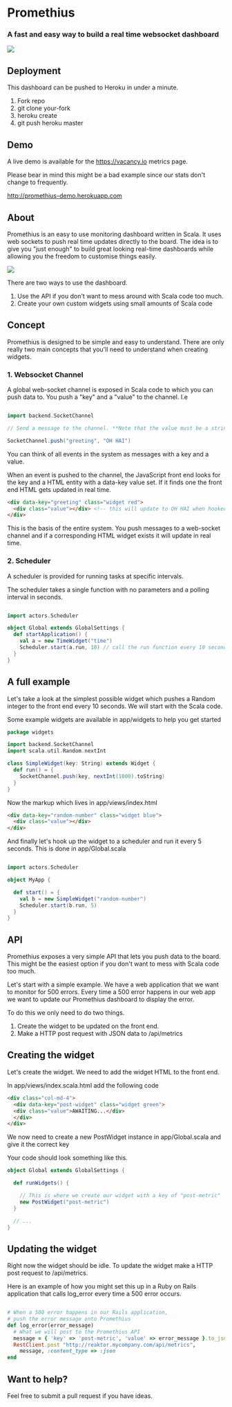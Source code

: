 # Promethius

### A fast and easy way to build a real time websocket dashboard

![](https://feminema.files.wordpress.com/2012/06/prometheus-film-head.jpg)

## Deployment

This dashboard can be pushed to Heroku in under a minute.

1. Fork repo
2. git clone your-fork
3. heroku create
4. git push heroku master

## Demo 

A live demo is available for the https://vacancy.io metrics page. 

Please bear in mind this might be a bad example since our stats don't change to frequently.

http://promethius-demo.herokuapp.com

## About

Promethius is an easy to use monitoring dashboard written in Scala. It uses web sockets to push real time updates directly
to the board. The idea is to give you "just enough" to build great looking real-time dashboards
while allowing you the freedom to customise things easily.

![](https://raw.githubusercontent.com/owainlewis/ripley/master/public/images/preview.png)

There are two ways to use the dashboard.

1. Use the API if you don't want to mess around with Scala code too much.
2. Create your own custom widgets using small amounts of Scala code

## Concept

Promethius is designed to be simple and easy to understand. There are only really two main concepts that you'll need to understand when creating widgets.

### 1. Websocket Channel

A global web-socket channel is exposed in Scala code to which you can push data to. You push a "key" and a "value" to the channel. I.e

```scala

import backend.SocketChannel

// Send a message to the channel. **Note that the value must be a string**

SocketChannel.push("greeting", "OH HAI")

```

You can think of all events in the system as messages with a key and a value.

When an event is pushed to the channel, the JavaScript front end looks for the key and a HTML entity with a data-key value set.
If it finds one the front end HTML gets updated in real time.

```html
<div data-key="greeting" class="widget red">
  <div class="value"></div> <!-- this will update to OH HAI when hooked up -->
</div>
```

This is the basis of the entire system. You push messages to a web-socket channel and if a corresponding HTML widget exists it will update in real time.

### 2. Scheduler

A scheduler is provided for running tasks at specific intervals.

The scheduler takes a single function with no parameters and a polling interval in seconds.


```scala

import actors.Scheduler

object Global extends GlobalSettings {
  def startApplication() {
    val a = new TimeWidget("time")
    Scheduler.start(a.run, 10) // call the run function every 10 seconds
  }
}

```

## A full example

Let's take a look at the simplest possible widget which pushes a Random integer to the front end every 10 seconds. We will start with the Scala code.

Some example widgets are available in app/widgets to help you get started

```scala
package widgets

import backend.SocketChannel
import scala.util.Random.nextInt

class SimpleWidget(key: String) extends Widget {
  def run() = {
    SocketChannel.push(key, nextInt(1000).toString)
  }
}
```

Now the markup which lives in app/views/index.html

```html
<div data-key="random-number" class="widget blue">
  <div class="value"></div>
</div>
```

And finally let's hook up the widget to a scheduler and run it every 5 seconds. This is done in app/Global.scala

```scala

import actors.Scheduler

object MyApp {

  def start() = {
    val b = new SimpleWidget("random-number")
    Scheduler.start(b.run, 5)
  }
}
```

## API

Promethius exposes a very simple API that lets you push data to the board. This might be the easiest option if you don't want to mess with Scala code too much.

Let's start with a simple example. We have a web application that we want to monitor for 500 errors. Every time a 500 error happens in our web app we want to update
our Promethius dashboard to display the error.

To do this we only need to do two things.

1. Create the widget to be updated on the front end.
2. Make a HTTP post request with JSON data to /api/metrics

## Creating the widget

Let's create the widget. We need to add the widget HTML to the front end.

In app/views/index.scala.html add the following code

```html
<div class="col-md-4">
  <div data-key="post-widget" class="widget green">
  <div class="value">AWAITING...</div>
  </div>
</div>
```

We now need to create a new PostWidget instance in app/Global.scala and give it the correct key

Your code should look something like this.

```scala
object Global extends GlobalSettings {

  def runWidgets() {

    // This is where we create our widget with a key of "post-metric"
    new PostWidget("post-metric")
  }

  // ...
}
```

## Updating the widget

Right now the widget should be idle. To update the widget make a HTTP post request to /api/metrics.

Here is an example of how you might set this up in a Ruby on Rails application that calls log_error every time a 500 error occurs.

```ruby

# When a 500 error happens in our Rails application, 
# push the error message onto Promethius
def log_error(error_message)
  # What we will post to the Promethius API
  message = { 'key' => 'post-metric', 'value' => error_message }.to_json
  RestClient.post "http://reaktor.mycompany.com/api/metrics", 
    message, :content_type => :json
end
```

## Want to help?

Feel free to submit a pull request if you have ideas.
